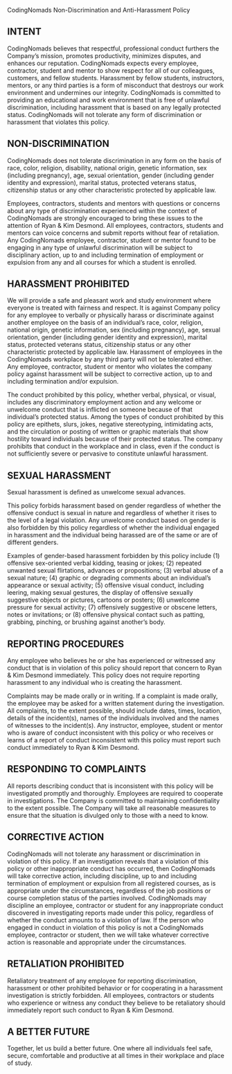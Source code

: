 CodingNomads Non-Discrimination and Anti-Harassment Policy

## INTENT

CodingNomads believes that respectful, professional conduct furthers the Company’s mission, promotes productivity, minimizes disputes, and enhances our reputation. CodingNomads expects every employee, contractor, student and mentor to show respect for all of our colleagues, customers, and fellow students. Harassment by fellow students, instructors, mentors, or any third parties is a form of misconduct that destroys our work environment and undermines our integrity. CodingNomads is committed to providing an educational and work environment that is free of unlawful discrimination, including harassment that is based on any legally protected status. CodingNomads will not tolerate any form of discrimination or harassment that violates this policy.

## NON-DISCRIMINATION

CodingNomads does not tolerate discrimination in any form on the basis of race, color, religion, disability, national origin, genetic information, sex (including pregnancy), age, sexual orientation, gender (including gender identity and expression), marital status, protected veterans status, citizenship status or any other characteristic protected by applicable law.

Employees, contractors, students and mentors with questions or concerns about any type of discrimination experienced within the context of CodingNomads are strongly encouraged to bring these issues to the attention of Ryan & Kim Desmond. All employees, contractors, students and mentors can voice concerns and submit reports without fear of retaliation. Any CodingNomads employee, contractor, student or mentor found to be engaging in any type of unlawful discrimination will be subject to disciplinary action, up to and including termination of employment or expulsion from any and all courses for which a student is enrolled.

## HARASSMENT PROHIBITED

We will provide a safe and pleasant work and study environment where everyone is treated with fairness and respect. It is against Company policy for any employee to verbally or physically harass or discriminate against another employee on the basis of an individual’s race, color, religion, national origin, genetic information, sex (including pregnancy), age, sexual orientation, gender (including gender identity and expression), marital status, protected veterans status, citizenship status or any other characteristic protected by applicable law. Harassment of employees in the CodingNomads workplace by any third party will not be tolerated either. Any employee, contractor, student or mentor who violates the company policy against harassment will be subject to corrective action, up to and including termination and/or expulsion.

The conduct prohibited by this policy, whether verbal, physical, or visual, includes any discriminatory employment action and any welcome or unwelcome conduct that is inflicted on someone because of that individual’s protected status. Among the types of conduct prohibited by this policy are epithets, slurs, jokes, negative stereotyping, intimidating acts, and the circulation or posting of written or graphic materials that show hostility toward individuals because of their protected status. The company prohibits that conduct in the workplace and in class, even if the conduct is not sufficiently severe or pervasive to constitute unlawful harassment.

## SEXUAL HARASSMENT

Sexual harassment is defined as unwelcome sexual advances. 

This policy forbids harassment based on gender regardless of whether the offensive conduct is sexual in nature and regardless of whether it rises to the level of a legal violation. Any unwelcome conduct based on gender is also forbidden by this policy regardless of whether the individual engaged in harassment and the individual being harassed are of the same or are of different genders.

Examples of gender-based harassment forbidden by this policy include (1) offensive sex-oriented verbal kidding, teasing or jokes; (2) repeated unwanted sexual flirtations, advances or propositions; (3) verbal abuse of a sexual nature; (4) graphic or degrading comments about an individual’s appearance or sexual activity; (5) offensive visual conduct, including leering, making sexual gestures, the display of offensive sexually suggestive objects or pictures, cartoons or posters; (6) unwelcome pressure for sexual activity; (7) offensively suggestive or obscene letters, notes or invitations; or (8) offensive physical contact such as patting, grabbing, pinching, or brushing against another’s body.

## REPORTING PROCEDURES

Any employee who believes he or she has experienced or witnessed any conduct that is in violation of this policy should report that concern to Ryan & Kim Desmond immediately. This policy does not require reporting harassment to any individual who is creating the harassment.

Complaints may be made orally or in writing. If a complaint is made orally, the employee may be asked for a written statement during the investigation. All complaints, to the extent possible, should include dates, times, location, details of the incident(s), names of the individuals involved and the names of witnesses to the incident(s). Any instructor, employee, student or mentor who is aware of conduct inconsistent with this policy or who receives or learns of a report of conduct inconsistent with this policy must report such conduct immediately to Ryan & Kim Desmond.

## RESPONDING TO COMPLAINTS

All reports describing conduct that is inconsistent with this policy will be investigated promptly and thoroughly. Employees are required to cooperate in investigations. The Company is committed to maintaining confidentiality to the extent possible. The Company will take all reasonable measures to ensure that the situation is divulged only to those with a need to know.

## CORRECTIVE ACTION

CodingNomads will not tolerate any harassment or discrimination in violation of this policy. If an investigation reveals that a violation of this policy or other inappropriate conduct has occurred, then CodingNomads will take corrective action, including discipline, up to and including termination of employment or expulsion from all registered courses, as is appropriate under the circumstances, regardless of the job positions or course completion status of the parties involved. CodingNomads may discipline an employee, contractor or student for any inappropriate conduct discovered in investigating reports made under this policy, regardless of whether the conduct amounts to a violation of law. If the person who engaged in conduct in violation of this policy is not a CodingNomads employee, contractor or student, then we will take whatever corrective action is reasonable and appropriate under the circumstances.

## RETALIATION PROHIBITED

Retaliatory treatment of any employee for reporting discrimination, harassment or other prohibited behavior or for cooperating in a harassment investigation is strictly forbidden. All employees, contractors or students who experience or witness any conduct they believe to be retaliatory should immediately report such conduct to Ryan & Kim Desmond.

## A BETTER FUTURE

Together, let us build a better future. One where all individuals feel safe, secure, comfortable and productive at all times in their workplace and place of study. 


